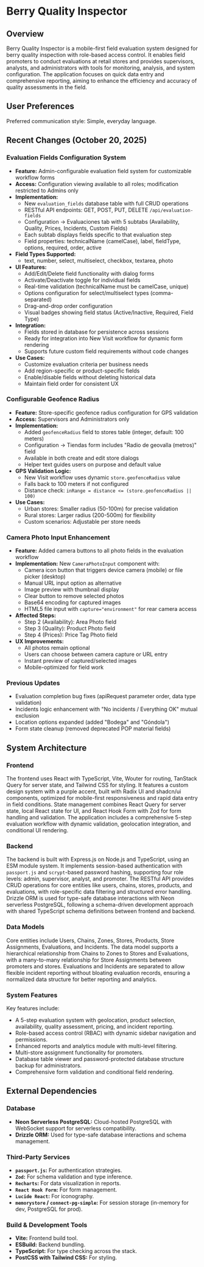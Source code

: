 # Berry Quality Inspector

## Overview

Berry Quality Inspector is a mobile-first field evaluation system designed for berry quality inspection with role-based access control. It enables field promoters to conduct evaluations at retail stores and provides supervisors, analysts, and administrators with tools for monitoring, analysis, and system configuration. The application focuses on quick data entry and comprehensive reporting, aiming to enhance the efficiency and accuracy of quality assessments in the field.

## User Preferences

Preferred communication style: Simple, everyday language.

## Recent Changes (October 20, 2025)

### Evaluation Fields Configuration System
- **Feature:** Admin-configurable evaluation field system for customizable workflow forms
- **Access:** Configuration viewing available to all roles; modification restricted to Admins only
- **Implementation:**
  - New `evaluation_fields` database table with full CRUD operations
  - RESTful API endpoints: GET, POST, PUT, DELETE `/api/evaluation-fields`
  - Configuration → Evaluaciones tab with 5 subtabs (Availability, Quality, Prices, Incidents, Custom Fields)
  - Each subtab displays fields specific to that evaluation step
  - Field properties: technicalName (camelCase), label, fieldType, options, required, order, active
- **Field Types Supported:**
  - text, number, select, multiselect, checkbox, textarea, photo
- **UI Features:**
  - Add/Edit/Delete field functionality with dialog forms
  - Activate/Deactivate toggle for individual fields
  - Real-time validation (technicalName must be camelCase, unique)
  - Options configuration for select/multiselect types (comma-separated)
  - Drag-and-drop order configuration
  - Visual badges showing field status (Active/Inactive, Required, Field Type)
- **Integration:**
  - Fields stored in database for persistence across sessions
  - Ready for integration into New Visit workflow for dynamic form rendering
  - Supports future custom field requirements without code changes
- **Use Cases:**
  - Customize evaluation criteria per business needs
  - Add region-specific or product-specific fields
  - Enable/disable fields without deleting historical data
  - Maintain field order for consistent UX

### Configurable Geofence Radius
- **Feature:** Store-specific geofence radius configuration for GPS validation
- **Access:** Supervisors and Administrators only
- **Implementation:**
  - Added `geofenceRadius` field to stores table (integer, default: 100 meters)
  - Configuration → Tiendas form includes "Radio de geovalla (metros)" field
  - Available in both create and edit store dialogs
  - Helper text guides users on purpose and default value
- **GPS Validation Logic:**
  - New Visit workflow uses dynamic `store.geofenceRadius` value
  - Falls back to 100 meters if not configured
  - Distance check: `inRange = distance <= (store.geofenceRadius || 100)`
- **Use Cases:**
  - Urban stores: Smaller radius (50-100m) for precise validation
  - Rural stores: Larger radius (200-500m) for flexibility
  - Custom scenarios: Adjustable per store needs

### Camera Photo Input Enhancement
- **Feature:** Added camera buttons to all photo fields in the evaluation workflow
- **Implementation:** New `CameraPhotoInput` component with:
  - Camera icon button that triggers device camera (mobile) or file picker (desktop)
  - Manual URL input option as alternative
  - Image preview with thumbnail display
  - Clear button to remove selected photos
  - Base64 encoding for captured images
  - HTML5 file input with `capture="environment"` for rear camera access
- **Affected Steps:**
  - Step 2 (Availability): Area Photo field
  - Step 3 (Quality): Product Photo field
  - Step 4 (Prices): Price Tag Photo field
- **UX Improvements:**
  - All photos remain optional
  - Users can choose between camera capture or URL entry
  - Instant preview of captured/selected images
  - Mobile-optimized for field work

### Previous Updates
- Evaluation completion bug fixes (apiRequest parameter order, data type validation)
- Incidents logic enhancement with "No incidents / Everything OK" mutual exclusion
- Location options expanded (added "Bodega" and "Góndola")
- Form state cleanup (removed deprecated POP material fields)

## System Architecture

### Frontend

The frontend uses React with TypeScript, Vite, Wouter for routing, TanStack Query for server state, and Tailwind CSS for styling. It features a custom design system with a purple accent, built with Radix UI and shadcn/ui components, optimized for mobile-first responsiveness and rapid data entry in field conditions. State management combines React Query for server state, local React state for UI, and React Hook Form with Zod for form handling and validation. The application includes a comprehensive 5-step evaluation workflow with dynamic validation, geolocation integration, and conditional UI rendering.

### Backend

The backend is built with Express.js on Node.js and TypeScript, using an ESM module system. It implements session-based authentication with `passport.js` and `scrypt`-based password hashing, supporting four role levels: admin, supervisor, analyst, and promoter. The RESTful API provides CRUD operations for core entities like users, chains, stores, products, and evaluations, with role-specific data filtering and structured error handling. Drizzle ORM is used for type-safe database interactions with Neon serverless PostgreSQL, following a schema-driven development approach with shared TypeScript schema definitions between frontend and backend.

### Data Models

Core entities include Users, Chains, Zones, Stores, Products, Store Assignments, Evaluations, and Incidents. The data model supports a hierarchical relationship from Chains to Zones to Stores and Evaluations, with a many-to-many relationship for Store Assignments between promoters and stores. Evaluations and Incidents are separated to allow flexible incident reporting without bloating evaluation records, ensuring a normalized data structure for better reporting and analytics.

### System Features

Key features include:
- A 5-step evaluation system with geolocation, product selection, availability, quality assessment, pricing, and incident reporting.
- Role-based access control (RBAC) with dynamic sidebar navigation and permissions.
- Enhanced reports and analytics module with multi-level filtering.
- Multi-store assignment functionality for promoters.
- Database table viewer and password-protected database structure backup for administrators.
- Comprehensive form validation and conditional field rendering.

## External Dependencies

### Database
- **Neon Serverless PostgreSQL:** Cloud-hosted PostgreSQL with WebSocket support for serverless compatibility.
- **Drizzle ORM:** Used for type-safe database interactions and schema management.

### Third-Party Services
- **`passport.js`:** For authentication strategies.
- **`Zod`:** For schema validation and type inference.
- **`Recharts`:** For data visualization in reports.
- **`React Hook Form`:** For form management.
- **`Lucide React`:** For iconography.
- **`memorystore` / `connect-pg-simple`:** For session storage (in-memory for dev, PostgreSQL for prod).

### Build & Development Tools
- **Vite:** Frontend build tool.
- **ESBuild:** Backend bundling.
- **TypeScript:** For type checking across the stack.
- **PostCSS with Tailwind CSS:** For styling.